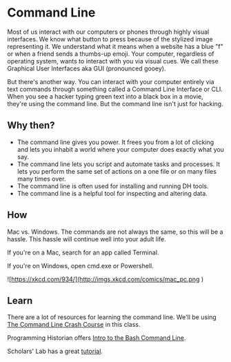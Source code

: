 # Command Line
Most of us interact with our computers or phones through highly visual interfaces. We know what button to press because of the stylized image representing it. We understand what it means when a website has a blue "f" or when a friend sends a thumbs-up emoji. Your computer, regardless of operating system, wants to interact with you via visual cues. We call these Graphical User Interfaces aka GUI (pronounced gooey). 

But there's another way. You can interact with your computer entirely via text commands through something called a Command Line Interface or CLI. When you see a hacker typing green text into a black box in a movie, they're using the command line. But the command line isn't just for hacking. 


## Why then?

* The command line gives you power. It frees you from a lot of clicking and lets you inhabit a world where your computer does exactly what you say. 
* The command line lets you script and automate tasks and processes. It lets you perform the same set of actions on a one file or on many files many times over. 
* The command line is often used for installing and running DH tools. 
* The command line is a helpful tool for inspecting and altering data. 


## How
Mac vs. Windows. The commands are not always the same, so this will be a hassle. This hassle will continue well into your adult life.

If you're on a Mac, search for an app called Terminal. 

If you're on Windows, open cmd.exe or Powershell. 

![https://xkcd.com/934/](http://imgs.xkcd.com/comics/mac_pc.png )

## Learn
There are a lot of resources for learning the command line. We'll be using [The Command Line Crash Course](http://cli.learncodethehardway.org/book/) in this class. 

Programming Historian offers [Intro to the Bash Command Line](http://programminghistorian.org/lessons/intro-to-bash).

Scholars' Lab has a great [tutorial](http://praxis.scholarslab.org/scratchpad/bash/). 